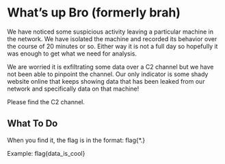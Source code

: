 # What’s up Bro (formerly brah)

We have noticed some suspicious activity leaving a particular machine in the 
network. We have isolated the machine and recorded its behavior over the course of 
20 minutes or so. Either way it is not a full day so hopefully it was enough to get
what we need for analysis.

We are worried it is exfiltrating some data over a C2 channel but we have not 
been able to pinpoint the channel. Our only indicator is some shady website online
that keeps showing data that has been leaked from our network and specifically data
on that machine!

Please find the C2 channel.

## What To Do

When you find it, the flag is in the format: flag{*.}

Example: flag{data_is_cool}